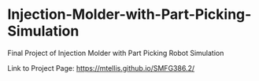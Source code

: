 # Injection-Molder-with-Part-Picking-Simulation
Final Project of Injection Molder with Part Picking Robot Simulation


Link to Project Page: https://mtellis.github.io/SMFG386.2/
